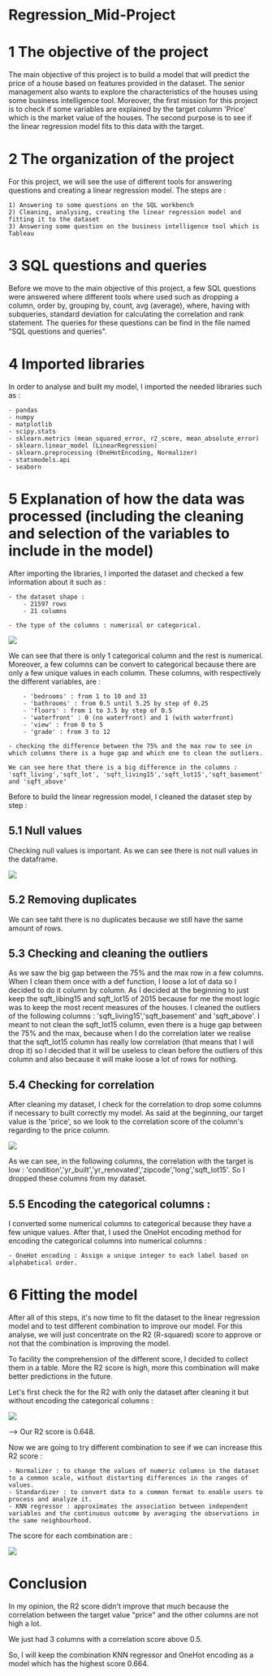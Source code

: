 # Regression_Mid-Project

# 1 The objective of the project
The main objective of this project is to build a model that will predict the price of a house based on features provided in the dataset. 
The senior management also wants to explore the characteristics of the houses using some business intelligence tool.
Moreover, the first mission for this project is to check if some variables are explained by the target column 'Price' which is the market value of the houses. The second purpose is to see if the linear regression model fits to this data with the target.

# 2 The organization of the project 
For this project, we will see the use of different tools for answering questions and creating a linear regression model. The steps are :

    1) Answering to some questions on the SQL workbench
    2) Cleaning, analysing, creating the linear regression model and fitting it to the dataset
    3) Answering some question on the business intelligence tool which is Tableau
    
# 3 SQL questions and queries
Before we move to the main objective of this project, a few SQL questions were answered where different tools where used such as dropping a column, order by, grouping by, count, avg (average), where, having with subqueries, standard deviation for calculating the correlation and rank statement. 
The queries for these questions can be find in the file named "SQL questions and queries".

# 4 Imported libraries
In order to analyse and built my model, I imported the needed libraries such as :

    - pandas
    - numpy
    - matplotlib
    - scipy.stats
    - sklearn.metrics (mean_squared_error, r2_score, mean_absolute_error)
    - sklearn.linear_model (LinearRegression)
    - sklearn.preprocessing (OneHotEncoding, Normalizer)
    - statsmodels.api
    - seaborn

# 5 Explanation of how the data was processed (including the cleaning and selection of the variables to include in the model)
After importing the libraries, I imported the dataset and checked a few information about it such as :

    - the dataset shape : 
        - 21597 rows
        - 21 columns

    - the type of the columns : numerical or categorical. 

<img src="Images/columnstype.png">
    
We can see that there is only 1 categorical column and the rest is numerical. Moreover, a few columns can be convert to categorical because there are only a few unique values in each column. These columns, with respectively the different variables, are : 

        - 'bedrooms' : from 1 to 10 and 33
        - 'bathrooms' : from 0.5 until 5.25 by step of 0.25
        - 'floors' : from 1 to 3.5 by step of 0.5
        - 'waterfront' : 0 (no waterfront) and 1 (with waterfront)
        - 'view' : from 0 to 5
        - 'grade' : from 3 to 12
        
    - checking the difference between the 75% and the max row to see in which columns there is a huge gap and which one to clean the outliers. 
    
    We can see here that there is a big difference in the columns : 'sqft_living','sqft_lot', 'sqft_living15','sqft_lot15','sqft_basement' and 'sqft_above'
    
Before to build the linear regression model, I cleaned the dataset step by step :

## 5.1 Null values

Checking null values is important. As we can see there is not null values in the dataframe.

<img src="Images/null_values.png">

## 5.2 Removing duplicates

We can see taht there is no duplicates because we still have the same amount of rows. 

## 5.3 Checking and cleaning the outliers 
As we saw the big gap between the 75% and the max row in a few columns.
When I clean them once with a def function, I loose a lot of data so I decided to do it column by column. 
As I decided at the beginning to just keep the sqft_libing15 and sqft_lot15 of 2015 because for me the most logic was to keep the most recent measures of the houses. 
I cleaned the outliers of the following columns : 'sqft_living15','sqft_basement' and 'sqft_above'.
I meant to not clean the sqft_lot15 column, even there is a huge gap between the 75% and the max, because when I do the correlation later we realise that the sqft_lot15 column has really low correlation (that means that I will drop it) so I decided that it will be useless to clean before the outliers of this column and also because it will make loose a lot of rows for nothing. 

## 5.4 Checking for correlation
After cleaning my dataset, I check for the correlation to drop some columns if necessary to built correctly my model. 
As said at the beginning, our target value is the 'price', so we look to the correlation score of the column's regarding to the price column. 

<img src="Images/hmap.png">

As we can see, in the following columns, the correlation with the target is low : 'condition','yr_built','yr_renovated','zipcode','long','sqft_lot15'. 
So I dropped these columns from my dataset.

## 5.5 Encoding the categorical columns :
I converted some numerical columns to categorical because they have a few unique values.
After that, I used the OneHot encoding method for encoding the categorical columns into numerical columns :

    - OneHot encoding : Assign a unique integer to each label based on alphabetical order.
    
# 6 Fitting the model
After all of this steps, it's now time to fit the dataset to the linear regression model and to test different combination to improve our model. 
For this analyse, we will just concentrate on the R2 (R-squared) score to approve or not that the combination is improving the model.

To facility the comprehension of the different score, I decided to collect them in a table. 
More the R2 score is high, more this combination will make better predictions in the future. 

Let's first check the for the R2 with only the dataset after cleaning it but without encoding the categorical columns :

<img src="Images/R2_score.png">

--> Our R2 score is 0.648. 

Now we are going to try different combination to see if we can increase this R2 score :

    - Normalizer : to change the values of numeric columns in the dataset to a common scale, without distorting differences in the ranges of values.
    - Standardizer : to convert data to a common format to enable users to process and analyze it.
    - KNN regressor : approximates the association between independent variables and the continuous outcome by averaging the observations in the same neighbourhood.
    
The score for each combination are : 

<img src="Images/Final_scores.png">

# Conclusion
In my opinion, the R2 score didn't improve that much because the correlation between the target value "price" and the other columns are not high a lot. 

We just had 3 columns with a correlation score above 0.5. 

So, I will keep the combination KNN regressor and OneHot encoding as a model which has the highest score 0.664. 



